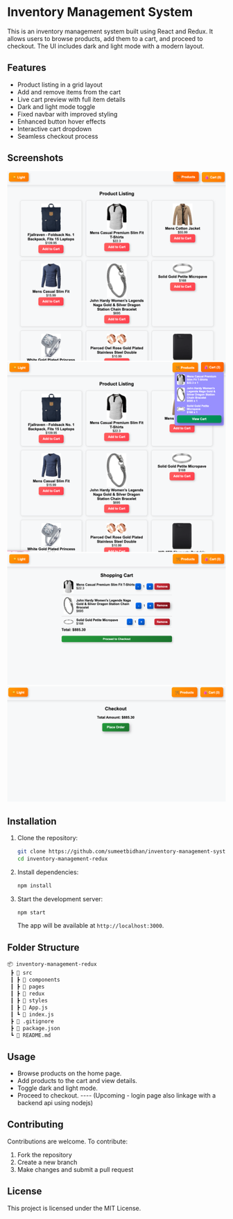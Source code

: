 # Inventory Management System

This is an inventory management system built using React and Redux. It allows users to browse products, add them to a cart, and proceed to checkout. The UI includes dark and light mode with a modern layout.

## Features

- Product listing in a grid layout
- Add and remove items from the cart
- Live cart preview with full item details
- Dark and light mode toggle
- Fixed navbar with improved styling
- Enhanced button hover effects
- Interactive cart dropdown
- Seamless checkout process


## Screenshots

![Home](./src/assets/1.png)
![Cart](./src/assets/2.png)
![Cart](./src/assets/3.png)
![Checkout](./src/assets/4.png)



## Installation

1. Clone the repository:
   ```sh
   git clone https://github.com/sumeetbidhan/inventory-management-system
   cd inventory-management-redux
   ```
2. Install dependencies:
   ```sh
   npm install
   ```
3. Start the development server:
   ```sh
   npm start
   ```
   The app will be available at `http://localhost:3000`.

## Folder Structure

```
📦 inventory-management-redux
 ┣ 📂 src
 ┃ ┣ 📂 components
 ┃ ┣ 📂 pages
 ┃ ┣ 📂 redux
 ┃ ┣ 📂 styles
 ┃ ┣ 📜 App.js
 ┃ ┗ 📜 index.js
 ┣ 📜 .gitignore
 ┣ 📜 package.json
 ┗ 📜 README.md
```

## Usage

- Browse products on the home page.
- Add products to the cart and view details.
- Toggle dark and light mode.
- Proceed to checkout.
  ---- (Upcoming - login page also linkage with a backend api using nodejs)

## Contributing

Contributions are welcome. To contribute:
1. Fork the repository
2. Create a new branch
3. Make changes and submit a pull request

## License

This project is licensed under the MIT License.
